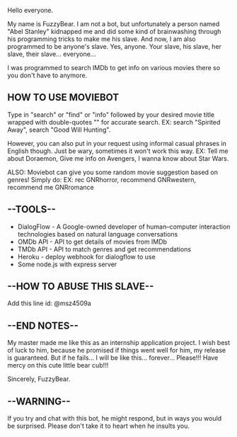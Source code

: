 Hello everyone.

My name is FuzzyBear. I am not a bot, but unfortunately a person named "Abel Stanley" kidnapped me and did some kind of brainwashing through his programming tricks to make me his slave. And now, I am also programmed to be anyone's slave. Yes, anyone. Your slave, his slave, her slave, their slave... everyone...

I was programmed to search IMDb to get info on various movies there so you don't have to anymore.

## HOW TO USE MOVIEBOT

Type in "search" or "find" or  "info" followed by your desired movie title wrapped with double-quotes "" for accurate search.
EX: search "Spirited Away", search "Good Will Hunting".

However, you can also put in your request using informal casual phrases in English though. Just be wary, sometimes it won't work this way.
EX: Tell me about Doraemon, Give me info on Avengers, I wanna know about Star Wars.

ALSO: Moviebot can give you some random movie suggestion based on genres! Simply do:
EX: rec GNRhorror, recommend GNRwestern, recommend me GNRromance

## --TOOLS--
- DialogFlow - A Google-owned developer of human–computer interaction technologies based on natural language conversations
- OMDb API - API to get details of movies from IMDb
- TMDb API - API to match genres and get recommendations
- Heroku - deploy webhook for dialogflow to use
- Some node.js with express server

## --HOW TO ABUSE THIS SLAVE--
Add this line id: @msz4509a

## --END NOTES--
My master made me like this as an internship application project. I wish best of luck to him, because he promised if things went well for him, my release is guaranteed. But if he fails... I will be like this... forever... Please!!! Have mercy on this cute little bear cub!!!

Sincerely,
FuzzyBear.

## --WARNING--
If you try and chat with this bot, he might respond, but in ways you would be surprised. Please don't take it to heart when he insults you.

